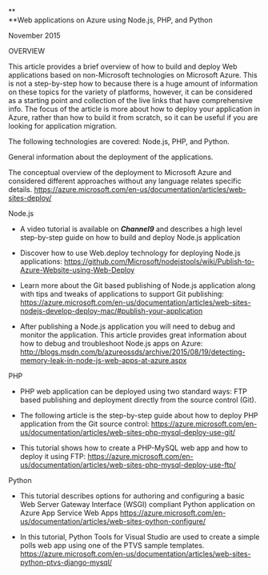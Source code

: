 **\
**Web applications on Azure using Node.js, PHP, and Python

November 2015

OVERVIEW

This article provides a brief overview of how to build and deploy Web
applications based on non-Microsoft technologies on Microsoft Azure.
This is not a step-by-step how to because there is a huge amount of
information on these topics for the variety of platforms, however, it
can be considered as a starting point and collection of the live links
that have comprehensive info. The focus of the article is more about how
to deploy your application in Azure, rather than how to build it from
scratch, so it can be useful if you are looking for application
migration.

The following technologies are covered: Node.js, PHP, and Python.

General information about the deployment of the applications.

The conceptual overview of the deployment to Microsoft Azure and
considered different approaches without any language relates specific
details.
<https://azure.microsoft.com/en-us/documentation/articles/web-sites-deploy/>

Node.js

-   A video tutorial is available on ***Channel9*** and describes a high
    level step-by-step guide on how to build and deploy Node.js
    application

-   Discover how to use Web.deploy technology for deploying Node.js
    applications:
    <https://github.com/Microsoft/nodejstools/wiki/Publish-to-Azure-Website-using-Web-Deploy>

-   Learn more about the Git based publishing of Node.js application
    along with tips and tweaks of applications to support Git
    publishing:
    <https://azure.microsoft.com/en-us/documentation/articles/web-sites-nodejs-develop-deploy-mac/#publish-your-application>

-   After publishing a Node.js application you will need to debug and
    monitor the application. This article provides great information
    about how to debug and troubleshoot Node.js apps on Azure:
    <http://blogs.msdn.com/b/azureossds/archive/2015/08/19/detecting-memory-leak-in-node-js-web-apps-at-azure.aspx>

PHP

-   PHP web application can be deployed using two standard ways: FTP
    based publishing and deployment directly from the source
    control (Git).

-   The following article is the step-by-step guide about how to deploy
    PHP application from the Git source control:
    <https://azure.microsoft.com/en-us/documentation/articles/web-sites-php-mysql-deploy-use-git/>

-   This tutorial shows how to create a PHP-MySQL web app and how to
    deploy it using FTP:
    <https://azure.microsoft.com/en-us/documentation/articles/web-sites-php-mysql-deploy-use-ftp/>

Python

-   This tutorial describes options for authoring and configuring a
    basic Web Server Gateway Interface (WSGI) compliant Python
    application on Azure App Service Web Apps
    <https://azure.microsoft.com/en-us/documentation/articles/web-sites-python-configure/>

-   In this tutorial, Python Tools for Visual Studio are used to create
    a simple polls web app using one of the PTVS sample templates.
    <https://azure.microsoft.com/en-us/documentation/articles/web-sites-python-ptvs-django-mysql/>

